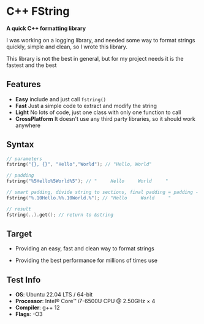 # C++ FString
**A quick C++ formatting library**

I was working on a logging library, and needed some way to format strings quickly, simple and clean, so I wrote this library.

This library is not the best in general, but for my project needs it is the fastest and the best

## Features
- **Easy**  include and just call `fstring()`
- **Fast**  Just a simple code to extract and modify the string
- **Light** No lots of code, just one class with only one function to call
- **CrossPlatform** It doesn't use any third party libraries, so it should work anywhere

## Syntax
```cpp
// parameters
fstring("{}, {}", "Hello","World"); // "Hello, World"

// padding
fstring("%5Hello%5World%5"); // "     Hello     World     "

// smart padding, divide string to sections, final padding = padding - length of section
fstring("%.10Hello.%%.10World.%"); // "Hello     World     "

// result
fstring(..).get(); // return to &string
```

## Target
- Providing an easy, fast and clean way to format strings

- Providing the best performance for millions of times use

## Test Info
- **OS**: Ubuntu 22.04 LTS / 64-bit
- **Processor**: Intel® Core™ i7-6500U CPU @ 2.50GHz × 4
- **Compiler**: g++ 12
- **Flags**: -O3
